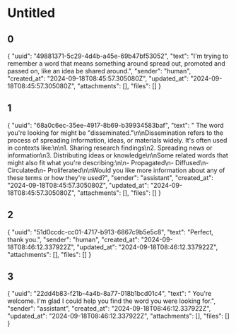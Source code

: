 # Untitled

## 0

{
  "uuid": "49881371-5c29-4d4b-a45e-69b47bf53052",
  "text": "I'm trying to remember a word that means something around spread out, promoted and passed on, like an idea be shared around.",
  "sender": "human",
  "created_at": "2024-09-18T08:45:57.305080Z",
  "updated_at": "2024-09-18T08:45:57.305080Z",
  "attachments": [],
  "files": []
}

## 1

{
  "uuid": "68a0c6ec-35ee-4917-8b69-b39934583baf",
  "text": " The word you're looking for might be \"disseminated.\"\n\nDissemination refers to the process of spreading information, ideas, or materials widely. It's often used in contexts like:\n\n1. Sharing research findings\n2. Spreading news or information\n3. Distributing ideas or knowledge\n\nSome related words that might also fit what you're describing:\n\n- Propagated\n- Diffused\n- Circulated\n- Proliferated\n\nWould you like more information about any of these terms or how they're used?",
  "sender": "assistant",
  "created_at": "2024-09-18T08:45:57.305080Z",
  "updated_at": "2024-09-18T08:45:57.305080Z",
  "attachments": [],
  "files": []
}

## 2

{
  "uuid": "51d0ccdc-cc01-4717-b913-6867c9b5e5c8",
  "text": "Perfect, thank you.",
  "sender": "human",
  "created_at": "2024-09-18T08:46:12.337922Z",
  "updated_at": "2024-09-18T08:46:12.337922Z",
  "attachments": [],
  "files": []
}

## 3

{
  "uuid": "22dd4b83-f21b-4a4b-8a77-018b1bcd01c4",
  "text": " You're welcome. I'm glad I could help you find the word you were looking for.",
  "sender": "assistant",
  "created_at": "2024-09-18T08:46:12.337922Z",
  "updated_at": "2024-09-18T08:46:12.337922Z",
  "attachments": [],
  "files": []
}
